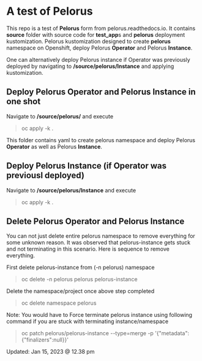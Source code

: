 # A test of Pelorus
This repo is a test of **Pelorus** form  from pelorus.readthedocs.io.
It contains **source** folder with source code for **test_app**s and **pelorus** deployment kustomization.
Pelorus kustomization designed to create **pelorus** namespace on Openshift, deploy Pelorus **Operator** and Pelorus **Instance**.

One can alternatively deploy Pelorus instance if Operator was previously deployed by navigating to **/source/pelorus/Instance** and applying kustomization.

## Deploy Pelorus Operator and Pelorus Instance in one shot
Navigate to **/source/pelorus/** and execute
> oc apply -k .

This folder contains yaml to create pelorus namespace and deploy Pelorus **Operator** as well as Pelorus **Instance**.

## Deploy Pelorus Instance (if Operator was previousl deployed)
Navigate to **/source/pelorus/Instance** and execute
> oc apply -k .

## Delete Pelorus Operator and Pelorus Instance
You can not just delete entire pelorus namespace to remove everything for some unknown reason.
It was observed that pelorus-instance gets stuck and not terminating in this scenario.
Here is sequence to remove everything.

First delete pelorus-instance from (-n pelorus) namespace
> oc delete -n pelorus pelorus pelorus-instance

Delete the namespace/project once above step completed
> oc delete namespace pelorus

Note:
You would have to Force terminate pelorus instance using following command if you are stuck with terminating instance/namespace
> oc patch pelorus/pelorus-instance --type=merge -p '{\"metadata\": {\"finalizers\":null}}'

Updated: Jan 15, 2023 @ 12.38 pm
